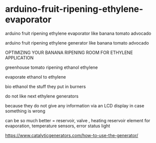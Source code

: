 # arduino-fruit-ripening-ethylene-evaporator
arduino fruit ripening ethylene evaporator like banana tomato advocado

arduino fruit ripening ethylene generator like banana tomato advocado

OPTIMIZING YOUR BANANA RIPENING ROOM FOR ETHYLENE APPLICATION

greenhouse tomato ripening ethanol ethylene

evaporate ethanol to ethylene

bio ethanol the stuff they put in burners

do not like next ethylene generators

because they do not give any information via an LCD display in case something is wrong

can be so much better = reservoir, valve , heating reservoir element for evaporation, temperature sensors, error status light

https://www.catalyticgenerators.com/how-to-use-the-generator/
